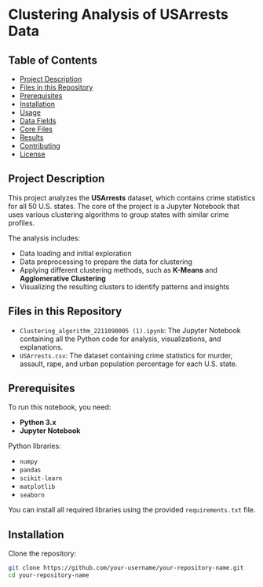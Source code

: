 # Clustering Analysis of USArrests Data

## Table of Contents
- [Project Description](#project-description)  
- [Files in this Repository](#files-in-this-repository)  
- [Prerequisites](#prerequisites)  
- [Installation](#installation)  
- [Usage](#usage)  
- [Data Fields](#data-fields)  
- [Core Files](#core-files)  
- [Results](#results)  
- [Contributing](#contributing)  
- [License](#license)  

## Project Description
This project analyzes the **USArrests** dataset, which contains crime statistics for all 50 U.S. states. The core of the project is a Jupyter Notebook that uses various clustering algorithms to group states with similar crime profiles.

The analysis includes:
- Data loading and initial exploration  
- Data preprocessing to prepare the data for clustering  
- Applying different clustering methods, such as **K-Means** and **Agglomerative Clustering**  
- Visualizing the resulting clusters to identify patterns and insights  

## Files in this Repository
- `Clustering_algorithm_2211090005 (1).ipynb`: The Jupyter Notebook containing all the Python code for analysis, visualizations, and explanations.  
- `USArrests.csv`: The dataset containing crime statistics for murder, assault, rape, and urban population percentage for each U.S. state.  

## Prerequisites
To run this notebook, you need:
- **Python 3.x**  
- **Jupyter Notebook**  

Python libraries:
- `numpy`  
- `pandas`  
- `scikit-learn`  
- `matplotlib`  
- `seaborn`  

You can install all required libraries using the provided `requirements.txt` file.  

## Installation
Clone the repository:
```bash
git clone https://github.com/your-username/your-repository-name.git
cd your-repository-name
